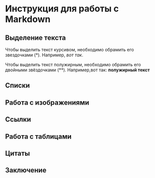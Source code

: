 # Инструкция для работы с Markdown

## Выделение текста

Чтобы выделить текст курсивом, необходимо обрамить его звездочками (*). Например, *вот так*.

Чтобы выделить текст полужирным, необходимо обрамить его двойными звёздочками (**).
Например,вот так: **полужирный текст**

## Списки

## Работа с изображениями

## Ссылки

## Работа с таблицами

## Цитаты

## Заключение
